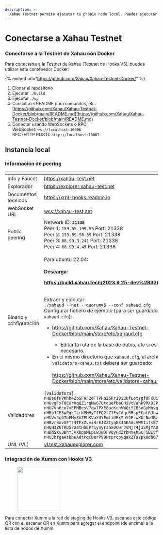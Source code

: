 ```yaml
---
description: >-
  Xahau Testnet permite ejecutar tu propio nodo local. Puedes ejecutar un contenedor Docker o conectarte a tu propia instancia local en ejecución.
---
```


# Conectarse a Xahau Testnet

### Conectarse a la Testnet de Xahau con Docker

Para conectarte a la Testnet de Xahau (Testnet de Hooks V3), puedes utilizar este contenedor Docker:

{% embed url="https://github.com/Xahau/Xahau-Testnet-Docker/" %}

1. Clonar el repositorio
2. Ejecutar `./build`
3. Ejecutar `./up`
4. Consulta el README para comandos, etc.\
   [https://github.com/Xahau/Xahau-Testnet-Docker/blob/main/README.md](https://github.com/Xahau/Xahau-Testnet-Docker/blob/main/README.md)
5. Conectar usando WebSockets o RPC:\
   WebSocket: `ws://localhost:16006`\
   RPC (HTTP POST): `http://localhost:16007`

## Instancia local

### Información de peering

<table data-header-hidden><thead><tr><th width="181"></th><th></th></tr></thead><tbody><tr><td>Info y Faucet</td><td><a href="https://xahau-test.net/">https://xahau-test.net</a></td></tr><tr><td>Explorador</td><td><a href="https://explorer.xahau-test.net/">https://explorer.xahau-test.net</a></td></tr><tr><td>Documentos técnicos</td><td><a href="https://xrpl-hooks.readme.io/">https://xrpl-hooks.readme.io</a></td></tr><tr><td>WebSocket URL</td><td><a href="https://xahau-test.net/">wss://xahau-test.net</a></td></tr><tr><td>Public peering</td><td>Network ID: <strong><code>21338</code></strong><br>Peer 1: <code>159.65.199.56</code> Port: 21338<br>Peer 2: <code>139.59.98.59</code> Port: 21338<br>Peer 3: <code>88.99.3.241</code> Port: 21338<br>Peer 4: <code>88.99.4.45</code> Port: 21338</td></tr><tr><td>Binario y configuración</td><td><p>Para ubuntu 22.04:<br><br><strong>Descarga:</strong></p><p><a href="https://build.xahau.tech/2023.9.25-dev%2B336"><strong>https://build.xahau.tech/2023.9.25-dev%2B336</strong></a></p><p><br>Extraer y ejecutar: <br><code>./xahaud --net --quorum=5 --conf xahaud.cfg</code> Configurar fichero de ejemplo (para ser guardado como <code>xahaud.cfg</code>):</p><ul><li><p><a href="https://github.com/Xahau/Xahau-Testnet-Docker/blob/main/store/etc/xahaud.cfg">https://github.com/Xahau/Xahau-Testnet-Docker/blob/main/store/etc/xahaud.cfg</a></p><ul><li>Editar la ruta de la base de datos, etc si es necesario.</li></ul></li><li>En el mismo directorio que <code>xahaud.cfg</code>, el archivo <code>validators-xahau.txt</code> deberá ser guardado:<br><br><a href="https://github.com/Xahau/Xahau-Testnet-Docker/blob/main/store/etc/validators-xahau.txt">https://github.com/Xahau/Xahau-Testnet-Docker/blob/main/store/etc/validators-xahau.txt</a></li></ul></td></tr><tr><td>Validadores</td><td><code>[validators] nHDs6fHVnhb4ZbSFWF2dTTPHoZ6Rr39i2UfLotzgf8FKUi7iZdxx nHUvgFxT8EGrXqQZ1rqMw67UtduefbaCHiVtVahk9RXDJP1g1mB4 nHU7Vn6co7xEFMBesV7qw7FXE8ucKrhVWQiYZB5oGyMhvqrnZrnJ nHBoJCE3wPgkTcrNPMHyTJFQ2t77EyCAqcBRspFCpL6JhwCm94VZ nHUVv4g47bFMySAZFUKVaXUYEmfiUExSoY4FzwXULNwJRzju4XnQ nHBvr8avSFTz4TFxZvvi4rEJZZtyqE3J6KAAcVWVtifsE7edPM7q nHUH3Z8TRU57zetHbEPr1ynyrJhxQCwrJvNjr4j1SMjYADyW1WWe nHBdSXv3DhYJVXUppMLpCwJWDFVQyFdZrbMxeh8CFiBEvfTCy3Uh nHUJbfgaAtkbuAdtrqCDerP99PcprcpyqakZTsYpkQdb67aKKyJn</code></td></tr><tr><td>UNL (VL)</td><td><a href="https://vl.test.xahauexplorer.com">vl.test.xahauexplorer.com</a></td></tr></tbody></table>



### Integración de Xumm con Hooks V3

<figure><img src="../../.gitbook/assets/image.png" alt="" width="145"><figcaption></figcaption></figure>

Para conectar Xumm a la red de staging de Hooks V3, escanea este código QR con el escaner QR en Xumm para agregar el endpoint (de encima) a la lista de nodos de Xumm.
